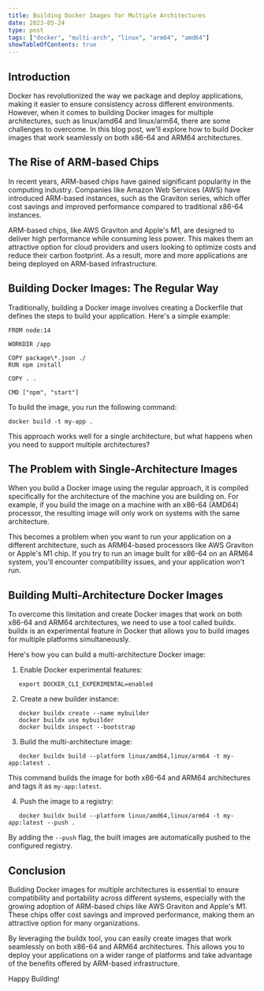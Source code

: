 ```yaml
---
title: Building Docker Images for Multiple Architectures
date: 2023-05-24
type: post
tags: ["docker", "multi-arch", "linux", "arm64", "amd64"]
showTableOfContents: true
---
```


## Introduction

Docker has revolutionized the way we package and deploy applications, making it easier to ensure consistency across different environments. However, when it comes to building Docker images for multiple architectures, such as linux/amd64 and linux/arm64, there are some challenges to overcome. In this blog post, we'll explore how to build Docker images that work seamlessly on both x86-64 and ARM64 architectures.

## The Rise of ARM-based Chips

In recent years, ARM-based chips have gained significant popularity in the computing industry. Companies like Amazon Web Services (AWS) have introduced ARM-based instances, such as the Graviton series, which offer cost savings and improved performance compared to traditional x86-64 instances.

ARM-based chips, like AWS Graviton and Apple's M1, are designed to deliver high performance while consuming less power. This makes them an attractive option for cloud providers and users looking to optimize costs and reduce their carbon footprint. As a result, more and more applications are being deployed on ARM-based infrastructure.

## Building Docker Images: The Regular Way

Traditionally, building a Docker image involves creating a Dockerfile that defines the steps to build your application. Here's a simple example:

```
FROM node:14

WORKDIR /app

COPY package\*.json ./
RUN npm install

COPY . .

CMD ["npm", "start"]
```

To build the image, you run the following command:

```
docker build -t my-app .
```

This approach works well for a single architecture, but what happens when you need to support multiple architectures?

## The Problem with Single-Architecture Images

When you build a Docker image using the regular approach, it is compiled specifically for the architecture of the machine you are building on. For example, if you build the image on a machine with an x86-64 (AMD64) processor, the resulting image will only work on systems with the same architecture.

This becomes a problem when you want to run your application on a different architecture, such as ARM64-based processors like AWS Graviton or Apple's M1 chip. If you try to run an image built for x86-64 on an ARM64 system, you'll encounter compatibility issues, and your application won't run.

## Building Multi-Architecture Docker Images

To overcome this limitation and create Docker images that work on both x86-64 and ARM64 architectures, we need to use a tool called buildx. buildx is an experimental feature in Docker that allows you to build images for multiple platforms simultaneously.

Here's how you can build a multi-architecture Docker image:

1. Enable Docker experimental features:
```
   export DOCKER_CLI_EXPERIMENTAL=enabled
```

2. Create a new builder instance:
```
   docker buildx create --name mybuilder
   docker buildx use mybuilder
   docker buildx inspect --bootstrap
```

3. Build the multi-architecture image:
```
   docker buildx build --platform linux/amd64,linux/arm64 -t my-app:latest .
```
   This command builds the image for both x86-64 and ARM64 architectures and tags it as `my-app:latest`.

4. Push the image to a registry:
```
   docker buildx build --platform linux/amd64,linux/arm64 -t my-app:latest --push .
```
   By adding the `--push` flag, the built images are automatically pushed to the configured registry.

## Conclusion

Building Docker images for multiple architectures is essential to ensure compatibility and portability across different systems, especially with the growing adoption of ARM-based chips like AWS Graviton and Apple's M1. These chips offer cost savings and improved performance, making them an attractive option for many organizations.

By leveraging the buildx tool, you can easily create images that work seamlessly on both x86-64 and ARM64 architectures. This allows you to deploy your applications on a wider range of platforms and take advantage of the benefits offered by ARM-based infrastructure.

Happy Building!
